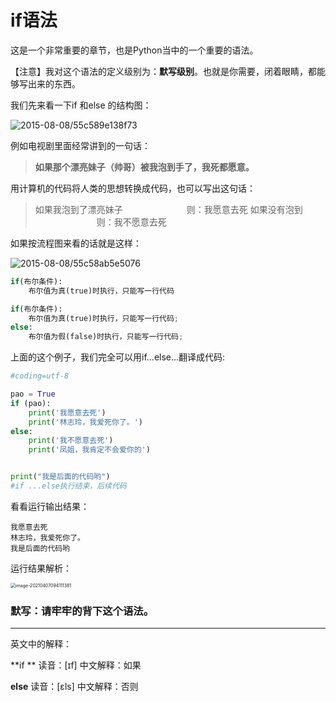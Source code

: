 # if语法

这是一个非常重要的章节，也是Python当中的一个重要的语法。

【注意】我对这个语法的定义级别为：**默写级别**。也就是你需要，闭着眼睛，都能够写出来的东西。

我们先来看一下if 和else 的结构图：

![2015-08-08/55c589e138f73](../images/2021-08-08_55c589e138f73.png)

例如电视剧里面经常讲到的一句话：

> **如果那个漂亮妹子（帅哥）被我泡到手了，我死都愿意。**



用计算机的代码将人类的思想转换成代码，也可以写出这句话：

> 如果我泡到了漂亮妹子
> 　　　　　　　则：我愿意去死
> 如果没有泡到
> 　　　　　　　则：我不愿意去死



如果按流程图来看的话就是这样：

![2015-08-08/55c58ab5e5076](../images/2021-08-08_55c58ab5e5076.png)





```python
if(布尔条件):
  	布尔值为真(true)时执行，只能写一行代码
```

```python
if(布尔条件):
    布尔值为真(true)时执行，只能写一行代码;
else:
    布尔值为假(false)时执行，只能写一行代码;
```



上面的这个例子，我们完全可以用if...else...翻译成代码:

~~~python
#coding=utf-8

pao = True
if (pao):
    print('我愿意去死')
    print('林志玲，我爱死你了。')
else:
    print('我不愿意去死')
    print('凤姐，我肯定不会爱你的')


print("我是后面的代码哟")
#if ...else执行结束，后续代码
~~~



看看运行输出结果：

~~~
我愿意去死
林志玲，我爱死你了。
我是后面的代码哟

~~~



运行结果解析：

<img src="../images/image-20210407094111381.png" alt="image-20210407094111381" style="zoom:50%;" />



### 默写：请牢牢的背下这个语法。



****



英文中的解释：

**if **
读音：[ɪf]
中文解释：如果

**else**
读音：[ɛls]
中文解释：否则

